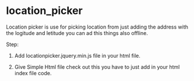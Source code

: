 # location_picker

Location picker is use for picking location from just adding the address with the logitude and letitude you can ad this things also offline.

Step:

1. Add locationpicker.jquery.min.js file in your html file.

2. Give Simple Html file check out this you have to just add in your html index file code.

